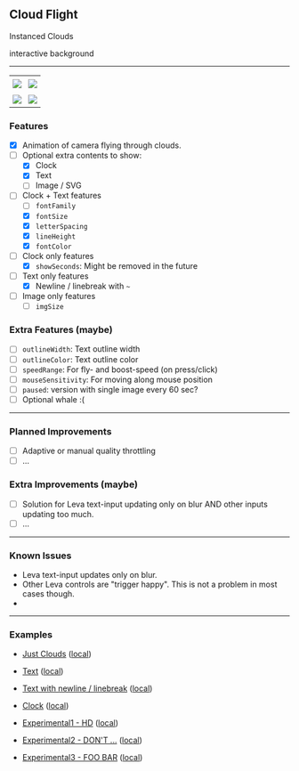 ## Cloud Flight

Instanced Clouds

interactive background

-----

<table>
  <tr>
    <td align="center" valignX="top" style="padding: 6px 6px">
      <a href="http://localhost:3000/assets/img/screenshots/screenshot-1.jpg">
		<img src="https://github.com/grmpf/cloudflight/raw/master/public/assets/img/screenshots/screenshot-1.jpg" style="display: block" />
		<!--
		<img src="http://localhost:3000/assets/img/screenshots/screenshot-1.jpg" style="display: block" />
		-->
      </a>
    </td>
    <td align="center" valignX="top" style="padding: 6px 6px">
      <a href="http://localhost:3000/assets/img/screenshots/screenshot-2.jpg">
		<img src="https://github.com/grmpf/cloudflight/raw/master/public/assets/img/screenshots/screenshot-2.jpg" style="display: block" />
		<!--
		<img src="http://localhost:3000/assets/img/screenshots/screenshot-2.jpg" style="display: block" />
		-->
      </a>
    </td>
  </tr>
  <tr>
    <td align="center" valignX="top" style="padding: 6px 6px">
      <a href="http://localhost:3000/assets/img/screenshots/screenshot-3.jpg">
		<img src="https://github.com/grmpf/cloudflight/raw/master/public/assets/img/screenshots/screenshot-3.jpg" style="display: block" />
		<!--
		<img src="http://localhost:3000/assets/img/screenshots/screenshot-3.jpg" style="display: block" />
		-->
      </a>
    </td>
    <td align="center" valignX="top" style="padding: 6px 6px">
	  <a href="http://localhost:3000/assets/img/screenshots/screenshot-4.jpg">
		<img src="https://github.com/grmpf/cloudflight/raw/master/public/assets/img/screenshots/screenshot-4.jpg" style="display: block" />
        <!--
		<img src="http://localhost:3000/assets/img/screenshots/screenshot-4.jpg" style="display: block" />
		-->
      </a>
    </td>
  </tr>
</table>



### Features

- [x] Animation of camera flying through clouds.
- [ ] Optional extra contents to show:
	- [x] Clock
	- [x] Text
	- [ ] Image / SVG
- [ ] Clock + Text features
	- [ ] `fontFamily`
	- [x] `fontSize`
	- [x] `letterSpacing`
	- [x] `lineHeight`
	- [x] `fontColor`
- [ ] Clock only features
	- [x] `showSeconds`: Might be removed in the future
- [ ] Text only features
	- [x] Newline / linebreak with `~`
- [ ] Image only features
	- [ ] `imgSize`

### Extra Features (maybe)

- [ ] `outlineWidth`: Text outline width
- [ ] `outlineColor`: Text outline color
- [ ] `speedRange`: For fly- and boost-speed (on press/click)
- [ ] `mouseSensitivity`: For moving along mouse position
- [ ] `paused`: version with single image every 60 sec?
- [ ] Optional whale :(

-----

### Planned Improvements

- [ ] Adaptive or manual quality throttling
- [ ] ...

### Extra Improvements (maybe)

- [ ] Solution for Leva text-input updating only on blur AND other inputs updating too much.
- [ ] ...

-----


### Known Issues

- Leva text-input updates only on blur.
- Other Leva controls are "trigger happy". This is not a problem in most cases though.
- 

-----

### Examples

- [Just Clouds](https://cloudflight.vercel.app/?embed=1)
  ([local](http://localhost:3000/?embed=1))
- [Text](https://cloudflight.vercel.app/?embed=1&type=text&size=24&color=ff9b06&text=LOREM%20IPSUM)
  ([local](http://localhost:3000/?embed=1&type=text&size=24&color=ff9b06&text=LOREM%20IPSUM))
- [Text with newline / linebreak](https://cloudflight.vercel.app/?embed=1&type=text&size=35&lh=0.8&color=ff9b06&text=DON'T~PANIC)
  ([local](http://localhost:3000/?embed=1&type=text&size=35&lh=0.8&color=ff9b06&text=DON'T~PANIC))
- [Clock](https://cloudflight.vercel.app/?embed=1&type=clock&size=40&ls=8&color=ff9b06)
  ([local](http://localhost:3000/?embed=1&type=clock&size=40&ls=8&color=ff9b06))


- [Experimental1 - HD](https://cloudflight.vercel.app/?embed=1&type=text&size=48&ls=-32&color=ff9b06&text=HD)
  ([local](http://localhost:3000/?embed=1&type=text&size=48&ls=-32&color=ff9b06&text=HD))
- [Experimental2 - DON'T ...](https://cloudflight.vercel.app/?embed=1&type=text&size=22&ls=-14&color=ff9b06&lh=0.9&text=D%20%20O%20%20N%20%20%27%20%20%20T%20%20%20%20%20%20IIIIIIIIIIIIIIIIIIIIIII~T%20%20H%20%20E%20%20%20%20%20%20I%20%20N%20%20T%20%20E%20%20R%20%20N%20%20E%20%20T)
  ([local](http://localhost:3000/?embed=1&type=text&size=22&ls=-14&color=ff9b06&lh=0.9&text=D%20%20O%20%20N%20%20%27%20%20%20T%20%20%20%20%20%20IIIIIIIIIIIIIIIIIIIIIII~T%20%20H%20%20E%20%20%20%20%20%20I%20%20N%20%20T%20%20E%20%20R%20%20N%20%20E%20%20T))
- [Experimental3 - FOO BAR](https://cloudflight.vercel.app/?embed=1&type=text&size=24&ls=3&color=ff9b06&lh=0.5&text=....................~~%C2%A6%20FOO%20BAR%20%C2%A6~....................)
  ([local](http://localhost:3000/?embed=1&type=text&size=24&ls=3&color=ff9b06&lh=0.5&text=....................~~%C2%A6%20FOO%20BAR%20%C2%A6~....................))
<!--
- [ExperimentalX - JTHTFVTLD](https://cloudflight.vercel.app/?embed=1&type=text&size=28&ls=-10&color=ff9b06&text=JTHTFVTLD) 
  ([local](http://localhost:3000/?embed=1&type=text&size=28&ls=-10&color=ff9b06&text=JTHTFVTLD))
- [ExperimentalY - AWA~VAV](https://cloudflight.vercel.app/?embed=1&type=text&size=48&ls=-32&color=ff9b06&lh=0.78&text=AWA~VAV)
  ([local](http://localhost:3000/?embed=1&type=text&size=48&ls=-32&color=ff9b06&lh=0.78&text=AWA~VAV))
- [Experimental2]() 
  ([local](http://localhost:3000/))
-->


<!--
D  O  N  '   T      IIIIIIIIIIIIIIIIIIIIIII~T  H  E      I  N  T  E  R  N  E  T
D O N '  T      IIIIIIIIIIIIIIIIIIIII~T H E      I N T E R N E T
-->
  

<!--
### StackBlitz

Preview the example live on [StackBlitz](http://stackblitz.com/):

[![Open in StackBlitz](https://developer.stackblitz.com/img/open_in_stackblitz.svg)][stackblitzDeployLink]


### Codesandbox

[![Open in CodeSandbox](https://img.shields.io/badge/Open_in-CodeSandbox-blue?logo=codesandbox&style=for-the-badge)][codesandboxDeployLink]


[stackblitzDeployLink]: https://stackblitz.com/github/grmpf/cloudflight
[codesandboxDeployLink]: https://codesandbox.io/s/github/grmpf/cloudflight
-->
